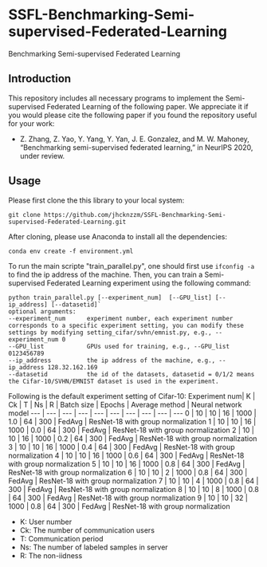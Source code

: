 # SSFL-Benchmarking-Semi-supervised-Federated-Learning
Benchmarking Semi-supervised Federated Learning
## Introduction
This repository includes all necessary programs to implement the Semi-supervised Federated Learning of the following paper. We appreciate it if you would please cite the following paper if you found the repository useful for your work:
* Z. Zhang, Z. Yao, Y. Yang, Y. Yan, J. E. Gonzalez, and M. W. Mahoney, “Benchmarking semi-supervised federated learning,” in NeurIPS 2020, under review.
## Usage
Please first clone the this library to your local system:

`git clone https://github.com/jhcknzzm/SSFL-Benchmarking-Semi-supervised-Federated-Learning.git` 

After cloning, please use Anaconda to install all the dependencies:

`conda env create -f environment.yml` 

To run the main scripte "train_parallel.py", one should first use `ifconfig -a` to find the ip address of the machine.
Then, you can train a Semi-supervised Federated Learning experiment using the following command:

```
python train_parallel.py [--experiment_num]  [--GPU_list] [--ip_address] [--datasetid]`
optional arguments:
--experiment_num      experiment number, each experiment number corresponds to a specific experiment setting, you can modify these settings by modifying setting_cifar/svhn/emnist.py, e.g., --experiment_num 0   
--GPU_list            GPUs used for training, e.g., --GPU_list 0123456789   
--ip_address          the ip address of the machine, e.g., --ip_address 128.32.162.169
--datasetid           the id of the datasets, datasetid = 0/1/2 means the Cifar-10/SVHN/EMNIST dataset is used in the experiment. 
```
Following is the default experiment setting of Cifar-10:
Experiment num|  K |  Ck |  T |  Ns | R | Batch size | Epochs | Average method | Neural network model
--- | --- | --- | --- | --- | --- | --- | --- | --- | ---
0 |  10 | 10  | 16  | 1000  | 1.0 | 64 | 300 | FedAvg | ResNet-18 with group normalization
1 |  10 | 10  | 16  | 1000  | 0.0 | 64 | 300 | FedAvg | ResNet-18 with group normalization
2 |  10 | 10  | 16  | 1000  | 0.2 | 64 | 300 |  FedAvg | ResNet-18 with group normalization
3 |  10 | 10  | 16  | 1000  | 0.4 | 64 | 300 |  FedAvg | ResNet-18 with group normalization
4 |  10 | 10  | 16  | 1000  | 0.6 | 64 | 300 |  FedAvg | ResNet-18 with group normalization
5 |  10 | 10  | 16  | 1000  | 0.8 | 64 | 300 |  FedAvg | ResNet-18 with group normalization
6 |  10 | 10  | 2  | 1000  | 0.8 | 64 | 300 |  FedAvg | ResNet-18 with group normalization
7 |  10 | 10  | 4  | 1000  | 0.8 | 64 | 300 |  FedAvg | ResNet-18 with group normalization
8 |  10 | 10  | 8  | 1000  | 0.8 | 64 | 300 |  FedAvg | ResNet-18 with group normalization
9 |  10 | 10  | 32  | 1000  | 0.8 | 64 | 300 |  FedAvg | ResNet-18 with group normalization

* K:    User number
* Ck:   The number of communication users
* T:    Communication period
* Ns:   The number of labeled samples in server
* R:    The non-iidness
